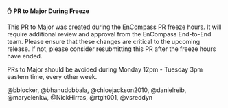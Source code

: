 **✋ PR to Major During Freeze**
            
This PR to Major was created during the EnCompass PR freeze hours. It will
require additional review and approval from the EnCompass End-to-End team. 
Please ensure that these changes are critical to the upcoming release. 
If not, please consider resubmitting this PR after the freeze hours have ended. 

PRs to Major should be avoided during Monday 12pm - Tuesday 3pm eastern time,
every other week.

@bblocker, @bhanudobbala, @chloejackson2010, @danielreib, @maryelenkw, @NickHirras, @rtgit001, @vsreddyn
